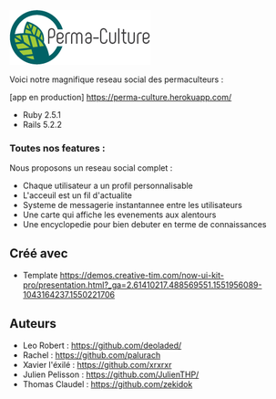 ![forthebadge](app/assets/images/logo_permaculture.png)

Voici notre magnifique reseau social des permaculteurs : 

[app en production] https://perma-culture.herokuapp.com/

- Ruby 2.5.1
- Rails 5.2.2

### Toutes nos features :

Nous proposons un reseau social complet :
- Chaque utilisateur a un profil personnalisable
- L'acceuil est un fil d'actualite 
- Systeme de messagerie instantannee entre les utilisateurs
- Une carte qui affiche les evenements aux alentours
- Une encyclopedie pour bien debuter en terme de connaissances 


## Créé avec

- Template https://demos.creative-tim.com/now-ui-kit-pro/presentation.html?_ga=2.61410217.488569551.1551956089-1043164237.1550221706

## Auteurs

- Leo Robert : https://github.com/deoladed/
- Rachel  : https://github.com/palurach
- Xavier l'éxilé : https://github.com/xrxrxr
- Julien Pelisson : https://github.com/JulienTHP/
- Thomas Claudel : https://github.com/zekidok